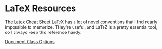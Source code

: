 # LaTeX Resources

[The Latex Cheat Sheet](https://www.nyu.edu/projects/beber/files/Chang_LaTeX_sheet.pdf) LaTeX has a lot of novel conventions that I fnd nearly impossible to memorize. THey're useful, and LaTeZ is a pretty essential tool, so I always keep this reference handy.

[Document Class Options](https://en.wikibooks.org/wiki/LaTeX/Document_Structure#Document_classes)